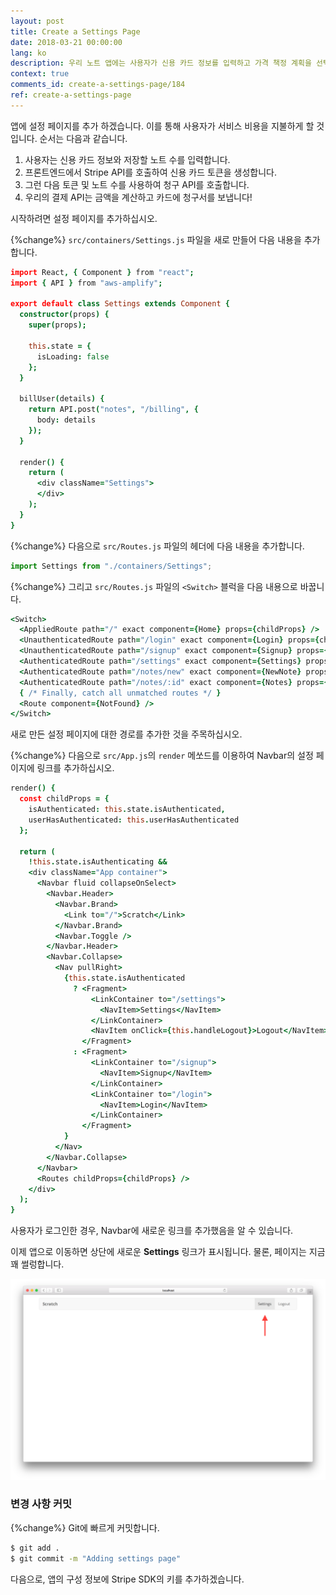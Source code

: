 ```yaml
---
layout: post
title: Create a Settings Page
date: 2018-03-21 00:00:00
lang: ko
description: 우리 노트 앱에는 사용자가 신용 카드 정보를 입력하고 가격 책정 계획을 선택하고 가입할 수 있는 설정 페이지가 필요합니다. 
context: true
comments_id: create-a-settings-page/184
ref: create-a-settings-page
---
```


앱에 설정 페이지를 추가 하겠습니다. 이를 통해 사용자가 서비스 비용을 지불하게 할 것입니다. 순서는 다음과 같습니다.

1. 사용자는 신용 카드 정보와 저장할 노트 수를 입력합니다.
2. 프론트엔드에서 Stripe API를 호출하여 신용 카드 토큰을 생성합니다.
3. 그런 다음 토큰 및 노트 수를 사용하여 청구 API를 호출합니다.
4. 우리의 결제 API는 금액을 계산하고 카드에 청구서를 보냅니다!

시작하려면 설정 페이지를 추가하십시오.

{%change%} `src/containers/Settings.js` 파일을 새로 만들어 다음 내용을 추가합니다.

``` coffee
import React, { Component } from "react";
import { API } from "aws-amplify";

export default class Settings extends Component {
  constructor(props) {
    super(props);

    this.state = {
      isLoading: false
    };
  }

  billUser(details) {
    return API.post("notes", "/billing", {
      body: details
    });
  }

  render() {
    return (
      <div className="Settings">
      </div>
    );
  }
}
```

{%change%} 다음으로 `src/Routes.js` 파일의 헤더에 다음 내용을 추가합니다.

``` js
import Settings from "./containers/Settings";
```

{%change%} 그리고 `src/Routes.js` 파일의 `<Switch>` 블럭을 다음 내용으로 바꿉니다.

``` coffee
<Switch>
  <AppliedRoute path="/" exact component={Home} props={childProps} />
  <UnauthenticatedRoute path="/login" exact component={Login} props={childProps} />
  <UnauthenticatedRoute path="/signup" exact component={Signup} props={childProps} />
  <AuthenticatedRoute path="/settings" exact component={Settings} props={childProps} />
  <AuthenticatedRoute path="/notes/new" exact component={NewNote} props={childProps} />
  <AuthenticatedRoute path="/notes/:id" exact component={Notes} props={childProps} />
  { /* Finally, catch all unmatched routes */ }
  <Route component={NotFound} />
</Switch>
```

새로 만든 설정 페이지에 대한 경로를 추가한 것을 주목하십시오.

{%change%} 다음으로 `src/App.js`의 `render` 메쏘드를 이용하여 Navbar의 설정 페이지에 링크를 추가하십시오.

``` coffee
render() {
  const childProps = {
    isAuthenticated: this.state.isAuthenticated,
    userHasAuthenticated: this.userHasAuthenticated
  };

  return (
    !this.state.isAuthenticating &&
    <div className="App container">
      <Navbar fluid collapseOnSelect>
        <Navbar.Header>
          <Navbar.Brand>
            <Link to="/">Scratch</Link>
          </Navbar.Brand>
          <Navbar.Toggle />
        </Navbar.Header>
        <Navbar.Collapse>
          <Nav pullRight>
            {this.state.isAuthenticated
              ? <Fragment>
                  <LinkContainer to="/settings">
                    <NavItem>Settings</NavItem>
                  </LinkContainer>
                  <NavItem onClick={this.handleLogout}>Logout</NavItem>
                </Fragment>
              : <Fragment>
                  <LinkContainer to="/signup">
                    <NavItem>Signup</NavItem>
                  </LinkContainer>
                  <LinkContainer to="/login">
                    <NavItem>Login</NavItem>
                  </LinkContainer>
                </Fragment>
            }
          </Nav>
        </Navbar.Collapse>
      </Navbar>
      <Routes childProps={childProps} />
    </div>
  );
}
```

사용자가 로그인한 경우, Navbar에 새로운 링크를 추가했음을 알 수 있습니다.

이제 앱으로 이동하면 상단에 새로운 **Settings** 링크가 표시됩니다. 물론, 페이지는 지금 꽤 썰렁합니다.

![빈 설정 페이지 추가 화면](/assets/part2/add-empty-settings-page.png)

### 변경 사항 커밋

{%change%} Git에 빠르게 커밋합니다.

``` bash
$ git add .
$ git commit -m "Adding settings page"
```
다음으로, 앱의 구성 정보에 Stripe SDK의 키를 추가하겠습니다.
